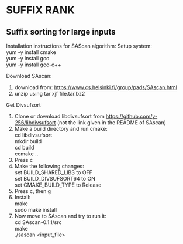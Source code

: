 # SUFFIX RANK
## Suffix sorting for large inputs


Installation instructions for SAScan algorithm:
Setup system: <br>
yum -y install cmake <br>
yum -y install gcc <br>
yum -y install gcc-c++ <br>

Download SAscan:
1. download from: https://www.cs.helsinki.fi/group/pads/SAscan.html
2. unzip using tar xjf file.tar.bz2

Get Divsufsort
1.  Clone or download libdivsufsort from https://github.com/y-256/libdivsufsort (not the link given in the README of SAscan)
2.  Make a build directory and run cmake: <br>
	cd libdivsufsort <br>
	mkdir build <br>
	cd build <br>
	ccmake .. 
3.  Press c
4.  Make the following changes: <br>
	set BUILD_SHARED_LIBS to OFF <br>
	set BUILD_DIVSUFSORT64 to ON <br>
	set CMAKE_BUILD_TYPE to Release 
5.  Press c, then g
6.  Install: <br>
	make <br>
	sudo make install
7. Now move to SAscan and try to run it: <br>
	cd SAscan-0.1.1/src <br>
	make <br>
	./sascan <input_file>
